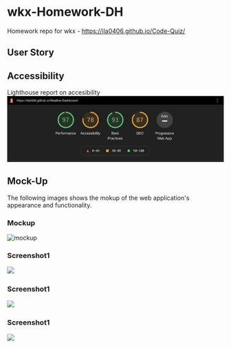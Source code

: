 # wkx-Homework-DH
Homework repo for wkx - 
https://ila0406.github.io/Code-Quiz/

## User Story


## Accessibility
Lighthouse report on accesibility
![Lighthouse](./assets/images/lighthouse.png)

## Mock-Up 

The following images shows the mokup of the web application's appearance and functionality. 

### Mockup
![mockup](./assets/images/mockup.gif)

### Screenshot1

![](./assets/images/xxxx.png)

### Screenshot1

![](./assets/images/xxxx.png)

### Screenshot1

![](./assets/images/xxxx.png)
